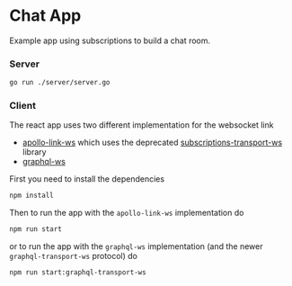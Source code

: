 # Chat App

Example app using subscriptions to build a chat room.

### Server

```bash
go run ./server/server.go
```

### Client

The react app uses two different implementation for the websocket link

- [apollo-link-ws](https://www.apollographql.com/docs/react/api/link/apollo-link-ws) which uses the deprecated [subscriptions-transport-ws](https://github.com/apollographql/subscriptions-transport-ws) library
- [graphql-ws](https://github.com/enisdenjo/graphql-ws)

First you need to install the dependencies

```bash
npm install
```

Then to run the app with the `apollo-link-ws` implementation do

```bash
npm run start
```

or to run the app with the `graphql-ws` implementation (and the newer `graphql-transport-ws` protocol) do

```bash
npm run start:graphql-transport-ws
```
